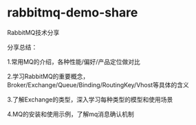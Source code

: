 # rabbitmq-demo-share
RabbitMQ技术分享

分享总结：

1.常用MQ的介绍，各种性能/偏好/产品定位做对比

2.学习RabbitMQ的重要概念，Broker/Exchange/Queue/Binding/RoutingKey/Vhost等具体的含义

3.了解Exchange的类型，深入学习每种类型的模型和使用场景

4.MQ的安装和使用示例，了解mq消息确认机制
